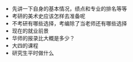 - 先讲一下自身的基本情况，绩点和专业的排名等等
- 考研的美术史应该怎样去准备呢
- 不考研有哪些选择，考编除了当老师还有哪些选择
- 现在的就业前景
- 华师的报录比大概是多少？
- 大四的课程
- 研究生平时做什么